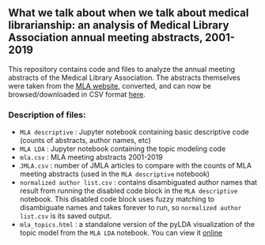 ## What we talk about when we talk about medical librarianship: an analysis of Medical Library Association annual meeting abstracts, 2001-2019

This repository contains code and files to analyze the annual meeting abstracts of the Medical Library Association. The abstracts themselves were taken from the [MLA website](https://www.mlanet.org/page/past-and-future-meetings), converted, and can now be browsed/downloaded in CSV format [here](http://bit.ly/mlameetings).

### Description of files:
- `MLA descriptive` : Jupyter notebook containing basic descriptive code (counts of abstracts, author names, etc)
- `MLA LDA` : Jupyter notebook containing the topic modeling code
- `mla.csv` : MLA meeting abstracts 2001-2019
- `JMLA.csv` : number of JMLA articles to compare with the counts of MLA meeting abstracts (used in the `MLA descriptive` notebook)
- `normalized author list.csv` : contains disambiguated author names that result from running the disabled code block in the `MLA descriptive` notebook. This disabled code block uses fuzzy matching to disambiguate names and takes forever to run, so `normalized author list.csv` is its saved output.
- `mla_topics.html` : a standalone version of the pyLDA visualization of the topic model from the `MLA LDA` notebook. You can view it [online](https://bethanymyers.github.io/mla/mla_topics.html)
